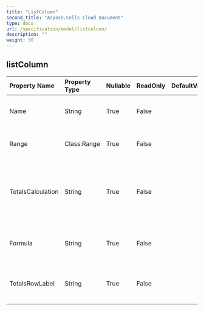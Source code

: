 ```yaml
---
title: "ListColumn"
second_title: "Aspose.Cells Cloud Document"
type: docs
url: /specification/model/listcolumn/
description: ""
weight: 50
---
```


## **listColumn**

 

| Property Name | Property Type | Nullable |  ReadOnly | DefaultValue | Description | 
| :- | :- | :- |:- |  :- | :- |
| Name | String | True |  False |  | Gets and sets the name of the column.  |  
| Range | Class:Range | True |  False |  | Gets the range of this list column.  |  
| TotalsCalculation | String | True |  False |  | Gets and sets the type of calculation in the Totals row of the list column.  |  
| Formula | String | True |  False |  | Gets and sets the formula of the list column.  |  
| TotalsRowLabel | String | True |  False |  | Gets and sets the display labels of total row.  |  

